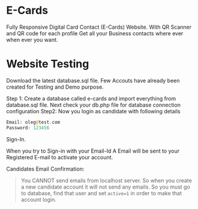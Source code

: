 # E-Cards

Fully Responsive Digital Card Contact (E-Cards) Website. With QR Scanner and QR code for each profile Get all your Business contacts where ever when ever you want.

# Website Testing

Download the latest database.sql file.
Few Accouts have already been created for Testing and Demo purpose.

Step 1: Create a database called e-cards and import everything from database.sql file. Next check your db.php file for database connection configuration
Step2: Now you login as candidate with following details
```php
Email: oleg@test.com
Password: 123456
```
Sign-In.

When you try to Sign-in with your Email-Id A Email will be sent to your Registered E-mail to activate your account.

Candidates Email Confirmation:
>You CANNOT send emails from localhost server. So when you create a new candidate account it will not send any emails. So you must go to database, find that user and set ```active=1``` in order to make that account login. 

